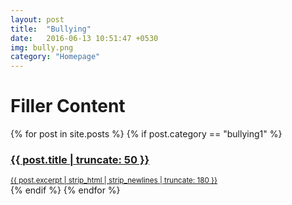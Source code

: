 ```yaml
---
layout: post
title:  "Bullying"
date:   2016-06-13 10:51:47 +0530
img: bully.png
category: "Homepage"
---
```

<div class = "col-md-12">
<h1>Filler Content </h1>  <!-- bullying1 -->
</div>

<div class="row">
        {% for post in site.posts %}  
        {% if post.category == "bullying1" %} 
            <div class="col-md-4">
             <a href="{{ post.url | prepend: site.baseurl }}" class="index-anchor">    
                <div class="panel {{ post.panelcolor }}">
                <div class = "panel-heading" >
                <h3 class = "panel-title"> {{ post.title | truncate: 50 }} </h3>
                </div>
                  <!-- {% if post.img %}
                  <img width="100%" src="{{site.baseurl}}/images/{{post.img}}" alt="{{post.title}}">
                  {% else %}
                  <img width="100%" src="{{site.baseurl}}/images/webjeda-logo-big.jpg" alt="{{site.title}}">
                  {% endif %} -->
                  <div class="panel-body">
                    <small>
                    {{ post.excerpt | strip_html | strip_newlines | truncate: 180 }}</small><!-- <span class="post-meta pull-right"><small>{{ post.date | date: "%b %-d, %Y" }}</small></span> -->
                  </div>
                  <!-- <div class="panel-body"><small>
                    {{ post.excerpt | strip_html | strip_newlines | truncate: 180 }}</small>
                  </div> -->
                </div>
                </a>
            </div>
         {% endif %}
          {% endfor %}
    </div> 

